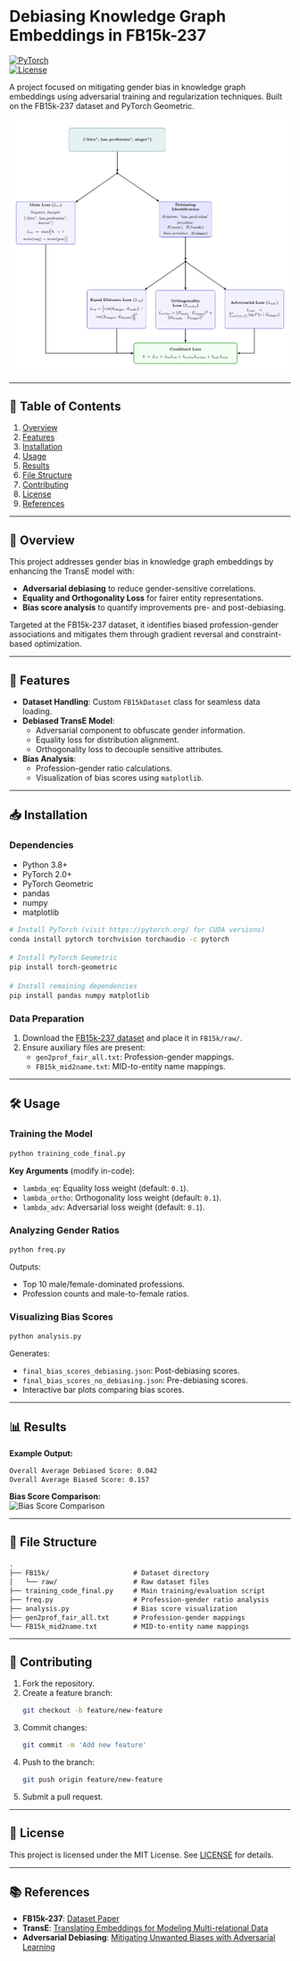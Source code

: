 # Debiasing Knowledge Graph Embeddings in FB15k-237  

[![PyTorch](https://img.shields.io/badge/PyTorch-2.0+-red.svg)](https://pytorch.org/)  
[![License](https://img.shields.io/badge/License-MIT-blue.svg)](LICENSE)  

A project focused on mitigating gender bias in knowledge graph embeddings using adversarial training and regularization techniques. Built on the FB15k-237 dataset and PyTorch Geometric.  

![Bias Score Comparison](RSAI.png)  

---  

## 📖 Table of Contents  
1. [Overview](#overview)  
2. [Features](#features)  
3. [Installation](#installation)  
4. [Usage](#usage)  
5. [Results](#results)  
6. [File Structure](#file-structure)  
7. [Contributing](#contributing)  
8. [License](#license)  
9. [References](#references)  

---  

## 🌟 Overview  
This project addresses gender bias in knowledge graph embeddings by enhancing the TransE model with:  
- **Adversarial debiasing** to reduce gender-sensitive correlations.  
- **Equality and Orthogonality Loss** for fairer entity representations.  
- **Bias score analysis** to quantify improvements pre- and post-debiasing.  

Targeted at the FB15k-237 dataset, it identifies biased profession-gender associations and mitigates them through gradient reversal and constraint-based optimization.  

---  

## 🚀 Features  
- **Dataset Handling**: Custom `FB15kDataset` class for seamless data loading.  
- **Debiased TransE Model**:  
  - Adversarial component to obfuscate gender information.  
  - Equality loss for distribution alignment.  
  - Orthogonality loss to decouple sensitive attributes.  
- **Bias Analysis**:  
  - Profession-gender ratio calculations.  
  - Visualization of bias scores using `matplotlib`.  

---  

## 📥 Installation  

### Dependencies  
- Python 3.8+  
- PyTorch 2.0+  
- PyTorch Geometric  
- pandas  
- numpy  
- matplotlib  

```bash  
# Install PyTorch (visit https://pytorch.org/ for CUDA versions)  
conda install pytorch torchvision torchaudio -c pytorch  

# Install PyTorch Geometric  
pip install torch-geometric  

# Install remaining dependencies  
pip install pandas numpy matplotlib  
```  

### Data Preparation  
1. Download the [FB15k-237 dataset](https://github.com/DeepGraphLearning/KnowledgeGraphEmbedding) and place it in `FB15k/raw/`.  
2. Ensure auxiliary files are present:  
   - `gen2prof_fair_all.txt`: Profession-gender mappings.  
   - `FB15k_mid2name.txt`: MID-to-entity name mappings.  

---  

## 🛠 Usage  

### Training the Model  
```bash  
python training_code_final.py  
```  
**Key Arguments** (modify in-code):  
- `lambda_eq`: Equality loss weight (default: `0.1`).  
- `lambda_ortho`: Orthogonality loss weight (default: `0.1`).  
- `lambda_adv`: Adversarial loss weight (default: `0.1`).  

### Analyzing Gender Ratios  
```bash  
python freq.py  
```  
Outputs:  
- Top 10 male/female-dominated professions.  
- Profession counts and male-to-female ratios.  

### Visualizing Bias Scores  
```bash  
python analysis.py  
```  
Generates:  
- `final_bias_scores_debiasing.json`: Post-debiasing scores.  
- `final_bias_scores_no_debiasing.json`: Pre-debiasing scores.  
- Interactive bar plots comparing bias scores.  

---  

## 📊 Results  
**Example Output:**  
```  
Overall Average Debiased Score: 0.042  
Overall Average Biased Score: 0.157  
```  

**Bias Score Comparison:**  
![Bias Score Comparison](example_plot.png)  

---  

## 📂 File Structure  
```  
.  
├── FB15k/                     # Dataset directory  
│   └── raw/                   # Raw dataset files  
├── training_code_final.py     # Main training/evaluation script  
├── freq.py                    # Profession-gender ratio analysis  
├── analysis.py                # Bias score visualization  
├── gen2prof_fair_all.txt      # Profession-gender mappings  
└── FB15k_mid2name.txt         # MID-to-entity name mappings  
```  

---  

## 🤝 Contributing  
1. Fork the repository.  
2. Create a feature branch:  
   ```bash  
   git checkout -b feature/new-feature  
   ```  
3. Commit changes:  
   ```bash  
   git commit -m 'Add new feature'  
   ```  
4. Push to the branch:  
   ```bash  
   git push origin feature/new-feature  
   ```  
5. Submit a pull request.  

---  

## 📜 License  
This project is licensed under the MIT License. See [LICENSE](LICENSE) for details.  

---  

## 📚 References  
- **FB15k-237**: [Dataset Paper](https://arxiv.org/abs/1806.07297)  
- **TransE**: [Translating Embeddings for Modeling Multi-relational Data](https://papers.nips.cc/paper/5071-translating-embeddings-for-modeling-multi-relational-data)  
- **Adversarial Debiasing**: [Mitigating Unwanted Biases with Adversarial Learning](https://arxiv.org/abs/1801.07593)